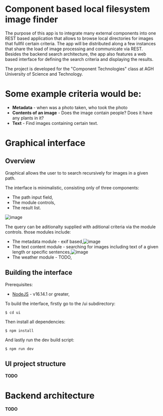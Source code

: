 # Component based local filesystem image finder

The purpose of this app is to integrate many external components into one REST based application that allows to browse local directories for images that fullfil certain criteria. The app will be distributed along a few instances that share the load of image processing and communicate via REST. Besides the backend search architecture, the app also features a web based interface for defining the search criteria and displaying the results.

The project is developed for the "Component Technologies" class at AGH University of Science and Technology.

# Some example criteria would be:

- **Metadata** - when was a photo taken, who took the photo
- **Contents of an image** - Does the image contain people? Does it have any plants in it?
- **Text** - Find images containing certain text.

# Graphical interface

## Overview

Graphical allows the user to to search recursively for images in a given path.

The interface is minimalistic, consisting only of three components:
 - The path input field,
 - The module controls,
 - The result list.

![image](https://user-images.githubusercontent.com/58555777/166555841-82596157-67d2-462a-8c7e-cf22c1b58834.png)

The query can be aditionalty supplied with aditional criteria via the module controls. those modules include: 
 - The metadata module - exif based,![image](https://user-images.githubusercontent.com/58555777/166554899-53e1073e-12ce-4a45-b5f0-5449a20b5e07.png)
 - The text content module - searching for images including text of a given length or specific sentences,![image](https://user-images.githubusercontent.com/58555777/166555115-f3ecce50-88cc-4f3c-b993-2e1ff651a80e.png)
 - The weather module - TODO,


## Building the interface

Prerequisites:
 - [NodeJS](https://nodejs.dev/) - v16.14.1 or greater,

To build the interface, firstly go to the /ui subdirectory:
    
    $ cd ui
Then install all dependencies:
    
    $ npm install
And lastly run the dev build script:

    $ npm run dev


## UI project structure

**TODO**

# Backend architecture

**TODO**
